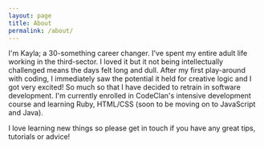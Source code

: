 ```yaml
---
layout: page
title: About
permalink: /about/
---
```


I'm Kayla; a 30-something career changer. I've spent my entire adult life working in the third-sector. I loved it but it not being intellectually challenged means the days felt long and dull. After my first play-around with coding, I immediately saw the potential it held for creative logic and I got very excited! So much so that I have decided to retrain in software development. I'm currently enrolled in CodeClan's intensive development course and learning Ruby, HTML/CSS (soon to be moving on to JavaScript and Java).

I love learning new things so please get in touch if you have any great tips, tutorials or advice!
